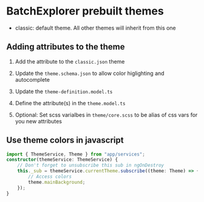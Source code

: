 # BatchExplorer prebuilt themes

* classic: default theme. All other themes will inherit from this one

## Adding attributes to the theme

1. Add the attribute to the `classic.json` theme
2. Update the `theme.schema.json` to allow color higlighting and autocomplete
3. Update the `theme-definition.model.ts`
4. Define the attribute(s) in the `theme.model.ts`

5. Optional: Set scss varialbes in `theme/core.scss` to be alias of css vars for you new attributes



## Use theme colors in javascript

```ts
import { ThemeService, Theme } from "app/services";
constructor(themeService: ThemeService) {
    // Don't forget to unsubscribe this sub in ngOnDestroy
    this._sub = themeService.currentTheme.subscribe((theme: Theme) => {
        // Access colors
        theme.mainBackground;
    });
}
```

